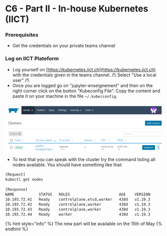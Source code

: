 # C6 - Part II - In-house Kubernetes (IICT)

### Prerequisites

* Get the credentials on your private teams channel

### Log on IICT Plateform

* Log yourself on [https://kubernetes.iict.ch](https://kubernetes.iict.ch) with the credentials given in the teams channel. /!\ Select "Use a local user" /!\\
* Once you are logged go on "jupyter-enseignement" and then on the right corner click on the button "Kubeconfig File". Copy the content and paste it on your machine in the file `~/.kube/config`.

![kubernetes iict](<../../.gitbook/assets/image (3).png>)

* To test that you can speak with the cluster try the command listing all nodes available. You should have something like that:

```shell
[Request]
kubectl get nodes

[Response]
NAME           STATUS   ROLES                      AGE    VERSION
10.193.72.41   Ready    controlplane,etcd,worker   438d   v1.19.3
10.193.72.42   Ready    controlplane,worker        438d   v1.19.3
10.193.72.43   Ready    controlplane,worker        438d   v1.19.3
10.193.72.44   Ready    worker                     438d   v1.19.3
```

{% hint style="info" %}
The new part will be available on the 15th of May
{% endhint %}

